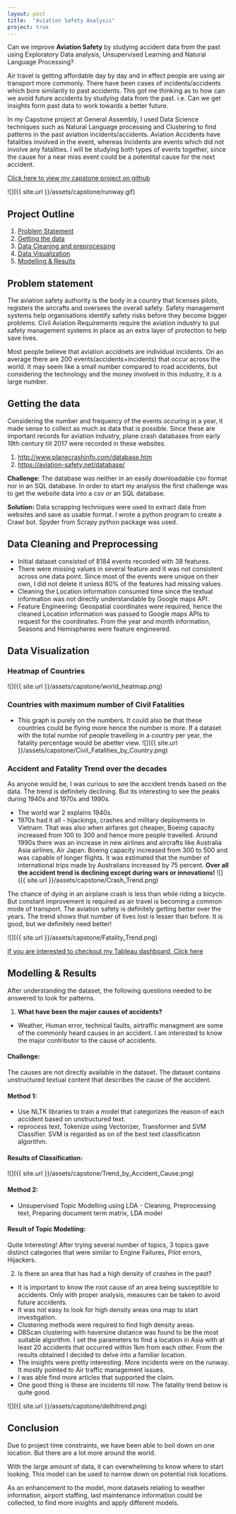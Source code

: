 ```yaml
---
layout: post
title:  "Aviation Safety Analysis"
project: true
---
```


Can we improve **Aviation Safety** by studying accident data from the past using Exploratory Data analysis, Unsupervised Learning and Natural Language Processing?

Air travel is getting affordable day by day and in effect people are using air transport more commonly. There have been cases of incidents/accidents which bore similarity to past accidents. This got me thinking as to how can we avoid future accidents by studying data from the past. i.e. Can we get insights form past data to work towards a better future.

In my Capstone project at General Assembly, I used Data Science techniques such as Natural Language processing and Clustering to find patterns in the past aviation incidents/accidents.
Aviation Accidents have fatalities involved in the event, whereas Incidents are events which did not involve any fatalities. I will be studying both types of events together, since the cause for a near miss event could be a potentital cause for the next accident.

[Click here to view my capstone project on github](https://github.com/roshanlulu/gaProjects/tree/master/capstoneProject)

![]({{ site.url }}/assets/capstone/runway.gif)


## Project Outline
1. [Problem Statement](#ps)
2. [Getting the data](#data)
3. [Data Cleaning and preprocessing](#clean)
4. [Data Visualization](#trends)
5. [Modelling & Results](#model)

<a id='ps'></a>

## Problem statement<a id='ps'></a>
The aviation safety authority is the body in a country that licenses pilots, registers the aircrafts and oversees the overall safety. Safety management systems help organisations identify safety risks before they become bigger problems. Civil Aviation Requirements require the aviation industry to put safety management systems in place as an extra layer of protection to help save lives.

Most people believe that aviation accidnets are individual incidents. On an average there are 200 events(accidents+incidents) that occur across the world. It may seem like a small number compared to road accidents, but considering the technology and the money involved in this industry, it is a large number.


<a id='data'></a>

## Getting the data
Considering the number and frequency of the events occuring in a year, it made sense to collect as much as data that is possible. Since these are important records for aviation industry, plane crash databases from early 19th century till 2017 were recorded in these websites.
1. http://www.planecrashinfo.com/database.htm
2. https://aviation-safety.net/database/

**Challenge**: The database was neither in an easily downloadable csv format nor in an SQL database. In order to start my analysis the first challenge was to get the website data into a csv or an SQL database.

**Solution:** Data scrapping techniques were used to extract data from websites and save as usable format. I wrote a python program to create a Crawl bot. Spyder from Scrapy python package was used.

<a id='clean'></a>

## Data Cleaning and Preprocessing

- Initial dataset consisted of 8184 events recorded with 38 features. 
- There were missing values in several feature and it was not consistent across one data point. Since most of the events were unique on their own, I did not delete it unless 80% of the features had missing values. 
- Cleaning the Location information consumed time since the textual information was not directly understandable by Google maps API. 
- Feature Engineering: Geospatial coordinates were required, hence the cleaned Location information was passed to Google maps APIs to request for the coordinates. From the year and month information, Seasons and Hemispheres were feature engineered.

<a id='trends'></a>

## Data Visualization

### Heatmap of Countries
![]({{ site.url }}/assets/capstone/world_heatmap.png)

### Countries with maximum number of Civil Fatalities 
- This graph is purely on the numbers. It could also be that these countries could be flying more hence the number is more. If a dataset with the total numbe rof people travelling in a country per year, the fatality percentage would be abetter view.
![]({{ site.url }}/assets/capstone/Civil_Fatalities_by_Country.png)

### Accident and Fatality Trend over the decades
As anyone would be, I was curious to see the accident trends based on the data. The trend is definitely declining. But its interesting to see the peaks during 1940s and 1970s and 1990s.
- The world war 2 explains 1940s. 
- 1970s had it all - hijackings, crashes and military deployments in Vietnam. That was also when airfares got cheaper, Boeing capacity increased from 100 to 300 and hence more people travelled.
Around 1990s there was an increase in new airlines and aircrafts like Australia Asia airlines, Air Japan. Boeing capacity increased from 300 to 500 and was capable of longer flights. It was estimated that the number of international trips made by Australians increased by 75 percent.
**Over all the accident trend is declining except during wars or innovations!**
![]({{ site.url }}/assets/capstone/Crash_Trend.png)

The chance of dying in an airplane crash is less than while riding a bicycle. But constant improvement is required as air travel is becoming a common mode of transport. The aviation safety is definitely getting better over the years. The trend shows that number of lives lost is lesser than before. It is good, but we definitely need better!

![]({{ site.url }}/assets/capstone/Fatality_Trend.png)

[If you are interested to checkout my Tableau dashboard, Click here](https://public.tableau.com/profile/roshan.lulu#!/vizhome/Aviation_Accident_Analysis/TrendDashboard)

<a id='model'></a>

## Modelling & Results

After understanding the dataset, the following questions needed to be answered to look for patterns.

1. **What have been the major causes of accidents?**
- Weather, Human error, technical faults, airtraffic managment are some of the commonly heard causes in an accident. I am interested to know the major contributor to the cause of accidents. 
#### Challenge:
The causes are not directly available in the dataset. The dataset contains unstructured textual content that describes the cause of the accident.
#### Method 1: 
- Use NLTK libraries to train a model that categorizes the reason of each accident based on unstructured text.
- reprocess text, Tokenize using Vectorizer, Transformer and SVM Classifier. SVM is regarded as on of the best text classification algorithm.
#### Results of Classification:
![]({{ site.url }}/assets/capstone/Trend_by_Accident_Cause.png)
#### Method 2: 
- Unsupervised Topic Modelling using LDA - Cleaning, Preprocessing text, Preparing document term matrix, LDA model
#### Result of Topic Modeliing: 
Quite Interesting! After trying several number of topics, 3 topics gave distinct categories that were similar to Engine Failures, Pilot errors, Hijackers.

2. Is there an area that has had a high density of crashes in the past?
- It is important to know the root cause of an area being susceptible to accidents. Only with proper analysis, measures can be taken to avoid future accidents. 
- It was not easy to look for high density areas ona  map to start investigation.
- Clustering methods were required to find high density areas.
- DBScan clustering with haversine distance was found to be the most suitable algorithm. I set the parameters to find a location in Asia with at least 20 accidents that occurred within 1km from each other. From the results obtained I decided to delve into a familiar location.
- The insights were pretty interesting. More incidents were on the runway. It mostly pointed to Air traffic management issues.
- I was able find more articles that supported the claim.
- One good thing is these are incidents till now. The fatality trend below is quite good.

![]({{ site.url }}/assets/capstone/delhitrend.png)

## Conclusion
Due to project time constraints, we have been able to boil down on one location. But there are a lot more around the world. 

With the large amount of data, it can overwhelming to know where to start looking. This model can be used to narrow down on potential risk locations.

As an enhancement to the model, more datasets relating to weather information, airport staffing, last maintenance information could be collected, to find more insights and apply different models.